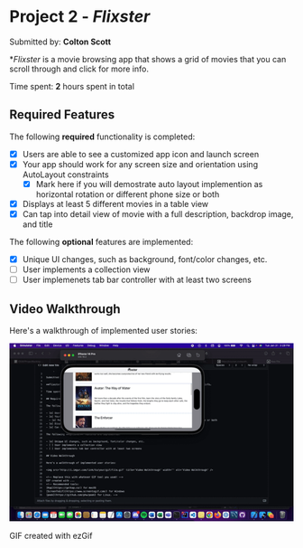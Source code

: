 # Project 2 - *Flixster*

Submitted by: **Colton Scott**

**Flixster* is a movie browsing app that shows a grid of movies that you can scroll through and click for more info.

Time spent: **2** hours spent in total

## Required Features

The following **required** functionality is completed:

- [x] Users are able to see a customized app icon and launch screen
- [x] Your app should work for any screen size and orientation using AutoLayout constraints
  - [x] Mark here if you will demostrate auto layout implemention as horizontal rotation or different phone size or both
- [x] Displays at least 5 different movies in a table view
- [x] Can tap into detail view of movie with a full description, backdrop image, and title
 
The following **optional** features are implemented:

- [x] Unique UI changes, such as background, font/color changes, etc.
- [ ] User implements a collection view
- [ ] User implemenets tab bar controller with at least two screens

## Video Walkthrough

Here's a walkthrough of implemented user stories:

![](https://github.com/coltscott/flixster/blob/main/ezgif.com-gif-maker-3.gif)

GIF created with ezGif
